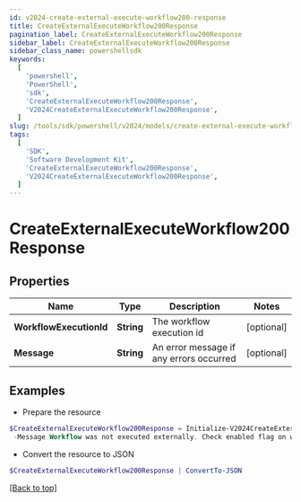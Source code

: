 ```yaml
---
id: v2024-create-external-execute-workflow200-response
title: CreateExternalExecuteWorkflow200Response
pagination_label: CreateExternalExecuteWorkflow200Response
sidebar_label: CreateExternalExecuteWorkflow200Response
sidebar_class_name: powershellsdk
keywords:
  [
    'powershell',
    'PowerShell',
    'sdk',
    'CreateExternalExecuteWorkflow200Response',
    'V2024CreateExternalExecuteWorkflow200Response',
  ]
slug: /tools/sdk/powershell/v2024/models/create-external-execute-workflow200-response
tags:
  [
    'SDK',
    'Software Development Kit',
    'CreateExternalExecuteWorkflow200Response',
    'V2024CreateExternalExecuteWorkflow200Response',
  ]
---
```


# CreateExternalExecuteWorkflow200Response

## Properties

| Name | Type | Description | Notes |
| --- | --- | --- | --- |
| **WorkflowExecutionId** | **String** | The workflow execution id | [optional] |
| **Message** | **String** | An error message if any errors occurred | [optional] |

## Examples

- Prepare the resource

```powershell
$CreateExternalExecuteWorkflow200Response = Initialize-V2024CreateExternalExecuteWorkflow200Response  -WorkflowExecutionId 0e11cefa-96e7-4b67-90d0-065bc1da5753 `
 -Message Workflow was not executed externally. Check enabled flag on workflow definition
```

- Convert the resource to JSON

```powershell
$CreateExternalExecuteWorkflow200Response | ConvertTo-JSON
```

[[Back to top]](#)

